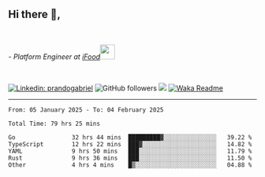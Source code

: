 <h2>Hi there  👋,</h2> </br>

<p><em>- Platform Engineer at <a href="https://www.ifood.com.br/">iFood</a><img src="https://media.giphy.com/media/WUlplcMpOCEmTGBtBW/giphy.gif" width="30"> 
</em></p></br>


[![Linkedin: prandogabriel](https://img.shields.io/badge/-prandogabriel-blue?style=flat-square&logo=Linkedin&logoColor=white&link=https://www.linkedin.com/in/prandogabriel/)](https://www.linkedin.com/in/prandogabriel)
![GitHub followers](https://img.shields.io/github/followers/prandogabriel?label=Follow&style=social)
![](https://visitor-badge.glitch.me/badge?page_id=prandogabriel.prandogabriel)
[![Waka Readme](https://github.com/prandogabriel/prandogabriel/actions/workflows/update-stats.yml.yml/badge.svg)](https://github.com/prandogabriel/prandogabriel/actions/workflows/update-stats.yml.yml)

---

<!--START_SECTION:waka-->

```golang
From: 05 January 2025 - To: 04 February 2025

Total Time: 79 hrs 25 mins

Go                32 hrs 44 mins  █████████▓░░░░░░░░░░░░░░░   39.22 %
TypeScript        12 hrs 22 mins  ███▓░░░░░░░░░░░░░░░░░░░░░   14.82 %
YAML              9 hrs 50 mins   ███░░░░░░░░░░░░░░░░░░░░░░   11.79 %
Rust              9 hrs 36 mins   ███░░░░░░░░░░░░░░░░░░░░░░   11.50 %
Other             4 hrs 4 mins    █▒░░░░░░░░░░░░░░░░░░░░░░░   04.88 %
```

<!--END_SECTION:waka-->
